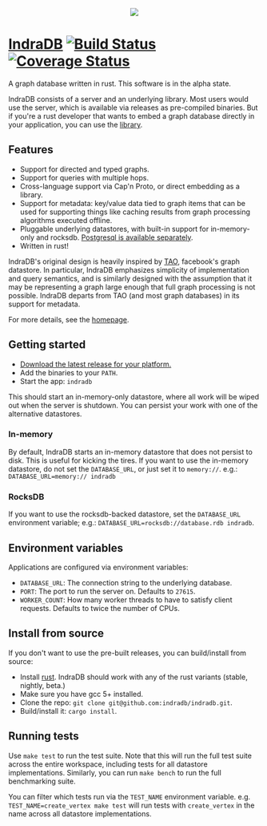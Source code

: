 <p align="center">
 	<img src="https://indradb.github.io/logo.png">
</p>

# [IndraDB](https://indradb.github.io) [![Build Status](https://travis-ci.org/indradb/indradb.svg?branch=master)](https://travis-ci.org/indradb/indradb) [![Coverage Status](https://coveralls.io/repos/github/indradb/indradb/badge.svg?branch=master)](https://coveralls.io/github/indradb/indradb?branch=master)

A graph database written in rust. This software is in the alpha state.

IndraDB consists of a server and an underlying library. Most users would use the server, which is available via releases as pre-compiled binaries. But if you're a rust developer that wants to embed a graph database directly in your application, you can use the [library](https://github.com/indradb/indradb/tree/master/lib).

## Features

* Support for directed and typed graphs.
* Support for queries with multiple hops.
* Cross-language support via Cap'n Proto, or direct embedding as a library.
* Support for metadata: key/value data tied to graph items that can be used for supporting things like caching results from graph processing algorithms executed offline.
* Pluggable underlying datastores, with built-in support for in-memory-only and rocksdb. [Postgresql is available separately](https://github.com/indradb/postgres).
* Written in rust!

IndraDB's original design is heavily inspired by [TAO](https://www.cs.cmu.edu/~pavlo/courses/fall2013/static/papers/11730-atc13-bronson.pdf), facebook's graph datastore. In particular, IndraDB emphasizes simplicity of implementation and query semantics, and is similarly designed with the assumption that it may be representing a graph large enough that full graph processing is not possible. IndraDB departs from TAO (and most graph databases) in its support for metadata.

For more details, see the [homepage](https://indradb.github.io).

## Getting started

* [Download the latest release for your platform.](https://github.com/indradb/indradb/releases)
* Add the binaries to your `PATH`.
* Start the app: `indradb`

This should start an in-memory-only datastore, where all work will be wiped out when the server is shutdown. You can persist your work with one of the alternative datastores.

### In-memory

By default, IndraDB starts an in-memory datastore that does not persist to
disk. This is useful for kicking the tires. If you want to use the in-memory
datastore, do not set the `DATABASE_URL`, or just set it to `memory://`. e.g.:
`DATABASE_URL=memory:// indradb`

### RocksDB

If you want to use the rocksdb-backed datastore, set the `DATABASE_URL`
environment variable; e.g.: `DATABASE_URL=rocksdb://database.rdb indradb`.

## Environment variables

Applications are configured via environment variables:

* `DATABASE_URL`: The connection string to the underlying database.
* `PORT`: The port to run the server on. Defaults to `27615`.
* `WORKER_COUNT`: How many worker threads to have to satisfy client requests. Defaults to twice the number of CPUs.

## Install from source

If you don't want to use the pre-built releases, you can build/install from source:

* Install [rust](https://www.rust-lang.org/en-US/install.html). IndraDB should work with any of the rust variants (stable, nightly, beta.)
* Make sure you have gcc 5+ installed.
* Clone the repo: `git clone git@github.com:indradb/indradb.git`.
* Build/install it: `cargo install`.

## Running tests

Use `make test` to run the test suite. Note that this will run the full test suite across the entire workspace, including tests for all datastore implementations. Similarly, you can run `make bench` to run the full benchmarking suite.

You can filter which tests run via the `TEST_NAME` environment variable. e.g. `TEST_NAME=create_vertex make test` will run tests with `create_vertex` in the name across all datastore implementations.
